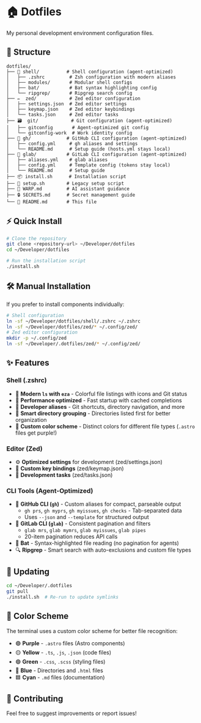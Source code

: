 # 🏠 Dotfiles

My personal development environment configuration files.

## 📂 Structure

```
dotfiles/
├── 🐚 shell/          # Shell configuration (agent-optimized)
│   ├── .zshrc         # Zsh configuration with modern aliases
│   ├── modules/       # Modular shell configs
│   ├── bat/           # Bat syntax highlighting config
│   └── ripgrep/       # Ripgrep search config
├── ✏️  zed/            # Zed editor configuration
│   ├── settings.json  # Zed editor settings
│   ├── keymap.json    # Zed editor keybindings
│   └── tasks.json     # Zed editor tasks
├── 🗃️  git/            # Git configuration (agent-optimized)
│   ├── gitconfig       # Agent-optimized git config
│   └── gitconfig-work  # Work identity config
├── 🐙 gh/             # GitHub CLI configuration (agent-optimized)
│   ├── config.yml     # gh aliases and settings
│   └── README.md      # Setup guide (hosts.yml stays local)
├── 🦊 glab/           # GitLab CLI configuration (agent-optimized)
│   ├── aliases.yml    # glab aliases
│   ├── config.yml     # Template config (tokens stay local)
│   └── README.md      # Setup guide
├── 📦 install.sh      # Installation script
├── 🔧 setup.sh        # Legacy setup script
├── 📘 WARP.md         # AI assistant guidance
├── 🔒 SECRETS.md      # Secret management guide
└── 📖 README.md       # This file
```

## ⚡ Quick Install

```bash
# Clone the repository
git clone <repository-url> ~/Developer/dotfiles
cd ~/Developer/dotfiles

# Run the installation script
./install.sh
```

## 🛠️ Manual Installation

If you prefer to install components individually:

```bash
# Shell configuration
ln -sf ~/Developer/dotfiles/shell/.zshrc ~/.zshrc
ln -sf ~/Developer/dotfiles/zed/* ~/.config/zed/
# Zed editor configuration  
mkdir -p ~/.config/zed
ln -sf ~/Developer/.dotfiles/zed/* ~/.config/zed/
```

## ✨ Features

### Shell (.zshrc)
- 🎨 **Modern `ls` with `eza`** - Colorful file listings with icons and Git status
- 🚀 **Performance optimized** - Fast startup with cached completions
- 🔧 **Developer aliases** - Git shortcuts, directory navigation, and more
- 🎯 **Smart directory grouping** - Directories listed first for better organization
- 🌈 **Custom color scheme** - Distinct colors for different file types (`.astro` files get purple!)

### Editor (Zed)
- ⚙️ **Optimized settings** for development (zed/settings.json)
- 🎨 **Custom key bindings** (zed/keymap.json)
- 📝 **Development tasks** (zed/tasks.json)

### CLI Tools (Agent-Optimized)
- 🐙 **GitHub CLI (`gh`)** - Custom aliases for compact, parseable output
  - `gh prs`, `gh myprs`, `gh myissues`, `gh checks` - Tab-separated data
  - Uses `--json` and `--template` for structured output
- 🦊 **GitLab CLI (`glab`)** - Consistent pagination and filters
  - `glab mrs`, `glab mymrs`, `glab myissues`, `glab pipes`
  - 20-item pagination reduces API calls
- 🦇 **Bat** - Syntax-highlighted file reading (no pagination for agents)
- 🔍 **Ripgrep** - Smart search with auto-exclusions and custom file types

## 🔄 Updating

```bash
cd ~/Developer/.dotfiles
git pull
./install.sh  # Re-run to update symlinks
```

## 🎨 Color Scheme

The terminal uses a custom color scheme for better file recognition:
- 🟣 **Purple** - `.astro` files (Astro components)
- 🟡 **Yellow** - `.ts`, `.js`, `.json` (code files)
- 🟢 **Green** - `.css`, `.scss` (styling files)  
- 🔵 **Blue** - Directories and `.html` files
- 🟦 **Cyan** - `.md` files (documentation)

## 🤝 Contributing

Feel free to suggest improvements or report issues!
